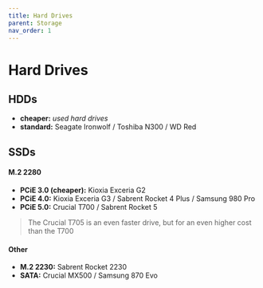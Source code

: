```yaml
---
title: Hard Drives
parent: Storage
nav_order: 1
---
```

# Hard Drives

## HDDs

- **cheaper:** *used hard drives*
- **standard:** Seagate Ironwolf / Toshiba N300 / WD Red

## SSDs

#### M.2 2280

- **PCiE 3.0 (cheaper):** Kioxia Exceria G2
- **PCiE 4.0:** Kioxia Exceria G3 / Sabrent Rocket 4 Plus / Samsung 980 Pro 
- **PCiE 5.0:** Crucial T700 / Sabrent Rocket 5

> The Crucial T705 is an even faster drive, but for an even higher cost than the T700

#### Other

- **M.2 2230:** Sabrent Rocket 2230
- **SATA:** Crucial MX500 / Samsung 870 Evo
